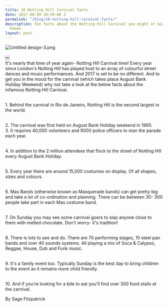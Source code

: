```yaml
---
title: 10 Notting Hill Carnival Facts
date: 2017-08-09 18:59:00 Z
permalink: "/blog/10-notting-hill-carnival-facts/"
description: Ten facts about the Notting Hill Carnival you might or might not have
  known.
layout: post
---
```


![Untitled design-3.png](/uploads/Untitled%20design-3.png)

￼\
It's nearly that time of year again- Notting Hill Carnival time! Every year since London's Notting Hill has played host to an array of colourful street dances and music performances. And 2017 is set to be no different. And to get you in the mood for the carnival (which takes place August Bank Holiday Weekend) why not take a look at the below facts about the infamous Notting Hill Carnival.

\
1\. Behind the carnival in Rio de Janeiro, Notting Hill is the second largest in the world. 

\
2\. The carnival was first held on August Bank Holiday weekend in 1965.\
3\. It requires 40,000 volunteers and 9000 police officers to man the parade each year. 

\
4\. In addition to the 2 million attendees that flock to the street of Notting Hill every August Bank Holiday. 

\
5\. Every year there are around 15,000 costumes on display. Of all shapes, sizes and colours. 

\
6\. Mas Bands (otherwise known as Masquerade bands) can get pretty big and take a lot of co-ordination and planning. There can be between 30- 300 people take part in each Mas costume band.

\
7\. On Sunday you may see some carnival goers to slap anyone close to them with melted chocolate. Don't worry- it's tradition!

\
8\. There is lots to see and do. There are 70 performing stages, 10 steel pan bands and over 40 sounds systems. All playing a mix of Soca & Calypso, Reggae, House, Dub and Funk music. 

\
9\. It's a family event too. Typically Sunday is the best day to bring children to the event as it remains more child friendly. 

\
10\. And if you're looking for a bite to eat you'll find over 300 food stalls at the carnival.

By Sage Fitzpatrick